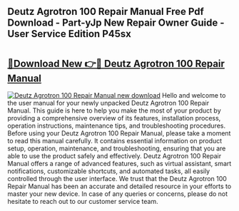 ## Deutz Agrotron 100 Repair Manual Free Pdf Download - Part-yJp New Repair Owner Guide - User Service Edition P45sx

# <h2><a href="http://bc73744.oget.top/?id=Deutz+Agrotron+100+Repair+Manual">🔗Download New 👉🔴 Deutz Agrotron 100 Repair Manual</a></h2>

[![Deutz Agrotron 100 Repair Manual new download](https://i.imgur.com/5g1atiW.png)](http://bc73744.oget.top/?id=Deutz+Agrotron+100+Repair+Manual)
Hello and welcome to the user manual for your newly unpacked Deutz Agrotron 100 Repair Manual. This guide is here to help you make the most of your product by providing a comprehensive overview of its features, installation process, operation instructions, maintenance tips, and troubleshooting procedures. Before using your Deutz Agrotron 100 Repair Manual, please take a moment to read this manual carefully. It contains essential information on product setup, operation, maintenance, and troubleshooting, ensuring that you are able to use the product safely and effectively. Deutz Agrotron 100 Repair Manual offers a range of advanced features, such as virtual assistant, smart notifications, customizable shortcuts, and automated tasks, all easily controlled through the user interface. We trust that the Deutz Agrotron 100 Repair Manual has been an accurate and detailed resource in your efforts to master your new device. In case of any queries or concerns, please do not hesitate to reach out to our customer service team.
